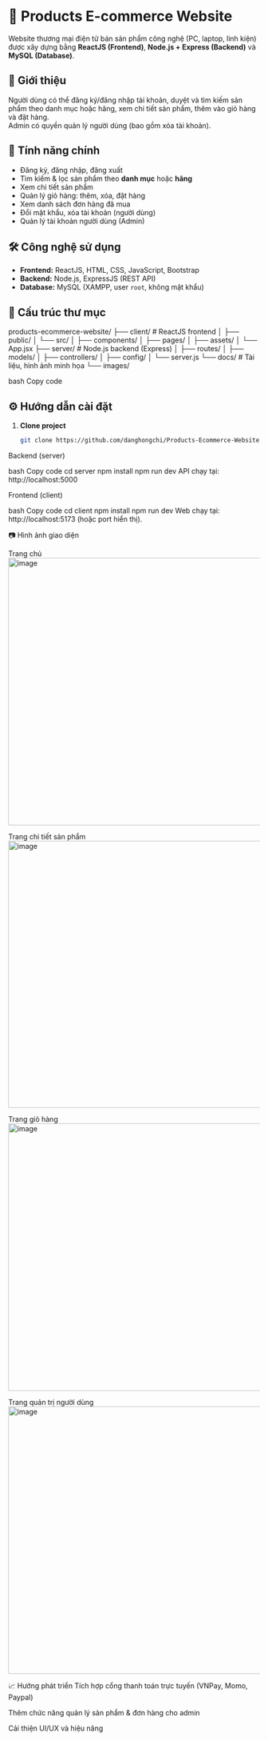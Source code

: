 # 🛒 Products E-commerce Website

Website thương mại điện tử bán sản phẩm công nghệ (PC, laptop, linh kiện) được xây dựng bằng **ReactJS (Frontend)**, **Node.js + Express (Backend)** và **MySQL (Database)**.  

## 📌 Giới thiệu
Người dùng có thể đăng ký/đăng nhập tài khoản, duyệt và tìm kiếm sản phẩm theo danh mục hoặc hãng, xem chi tiết sản phẩm, thêm vào giỏ hàng và đặt hàng.  
Admin có quyền quản lý người dùng (bao gồm xóa tài khoản).  

## 🚀 Tính năng chính
- Đăng ký, đăng nhập, đăng xuất  
- Tìm kiếm & lọc sản phẩm theo **danh mục** hoặc **hãng**  
- Xem chi tiết sản phẩm  
- Quản lý giỏ hàng: thêm, xóa, đặt hàng  
- Xem danh sách đơn hàng đã mua  
- Đổi mật khẩu, xóa tài khoản (người dùng)  
- Quản lý tài khoản người dùng (Admin)  

## 🛠️ Công nghệ sử dụng
- **Frontend:** ReactJS, HTML, CSS, JavaScript, Bootstrap  
- **Backend:** Node.js, ExpressJS (REST API)  
- **Database:** MySQL (XAMPP, user `root`, không mật khẩu)  

## 📂 Cấu trúc thư mục
products-ecommerce-website/
├── client/ # ReactJS frontend
│ ├── public/
│ └── src/
│ ├── components/
│ ├── pages/
│ ├── assets/
│ └── App.jsx
├── server/ # Node.js backend (Express)
│ ├── routes/
│ ├── models/
│ ├── controllers/
│ ├── config/
│ └── server.js
└── docs/ # Tài liệu, hình ảnh minh họa
└── images/

bash
Copy code

## ⚙️ Hướng dẫn cài đặt
1. **Clone project**
   ```bash
   git clone https://github.com/danghongchi/Products-Ecommerce-Website.git
Backend (server)

bash
Copy code
cd server
npm install
npm run dev
API chạy tại: http://localhost:5000

Frontend (client)

bash
Copy code
cd client
npm install
npm run dev
Web chạy tại: http://localhost:5173 (hoặc port hiển thị).

📷 Hình ảnh giao diện

Trang chủ
<img width="950" height="535" alt="image" src="https://github.com/user-attachments/assets/81072d8f-ee9e-431b-9c56-139a175b7c32" />

Trang chi tiết sản phẩm
<img width="950" height="534" alt="image" src="https://github.com/user-attachments/assets/6bb46b40-3d18-4272-9933-04da96d67878" />

Trang giỏ hàng
<img width="950" height="535" alt="image" src="https://github.com/user-attachments/assets/393b2452-dd66-4dad-aa2b-f2fa9fbcf498" />

Trang quản trị người dùng
<img width="950" height="535" alt="image" src="https://github.com/user-attachments/assets/2b79dc47-c676-4ce2-bdc2-8f82f598d502" />

📈 Hướng phát triển
Tích hợp cổng thanh toán trực tuyến (VNPay, Momo, Paypal)

Thêm chức năng quản lý sản phẩm & đơn hàng cho admin

Cải thiện UI/UX và hiệu năng
